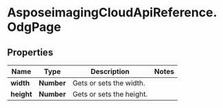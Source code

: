 # AsposeimagingCloudApiReference.OdgPage

## Properties
Name | Type | Description | Notes
------------ | ------------- | ------------- | -------------
**width** | **Number** | Gets or sets the width. | 
**height** | **Number** | Gets or sets the height. | 


